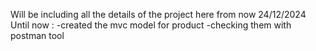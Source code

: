 Will be including all the details of the project here from now 24/12/2024 
Until now :
-created the mvc model for product
-checking them with postman tool 
